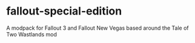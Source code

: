 # fallout-special-edition
A modpack for Fallout 3 and Fallout New Vegas based around the Tale of Two Wastlands mod
